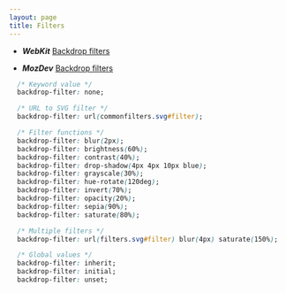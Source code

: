 ```yaml
---
layout: page
title: Filters
---
```


* ***WebKit*** [Backdrop filters](https://webkit.org/blog/3632/introducing-backdrop-filters/)

* ***MozDev*** [Backdrop filters](https://developer.mozilla.org/en-US/docs/Web/CSS/backdrop-filter)

```css
  /* Keyword value */
  backdrop-filter: none;

  /* URL to SVG filter */
  backdrop-filter: url(commonfilters.svg#filter);

  /* Filter functions */
  backdrop-filter: blur(2px);
  backdrop-filter: brightness(60%);
  backdrop-filter: contrast(40%);
  backdrop-filter: drop-shadow(4px 4px 10px blue);
  backdrop-filter: grayscale(30%);
  backdrop-filter: hue-rotate(120deg);
  backdrop-filter: invert(70%);
  backdrop-filter: opacity(20%);
  backdrop-filter: sepia(90%);
  backdrop-filter: saturate(80%);

  /* Multiple filters */
  backdrop-filter: url(filters.svg#filter) blur(4px) saturate(150%);

  /* Global values */
  backdrop-filter: inherit;
  backdrop-filter: initial;
  backdrop-filter: unset;
```
